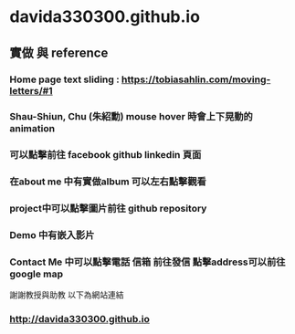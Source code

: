 # davida330300.github.io

## 實做 與 reference
### Home page text sliding : https://tobiasahlin.com/moving-letters/#1
### Shau-Shiun, Chu (朱紹勳) mouse hover 時會上下晃動的animation
### 可以點擊前往 facebook github linkedin 頁面
### 在about me 中有實做album 可以左右點擊觀看
### project中可以點擊圖片前往 github repository
### Demo 中有嵌入影片
### Contact Me 中可以點擊電話 信箱 前往發信 點擊address可以前往google map

謝謝教授與助教 以下為網站連結

### http://davida330300.github.io